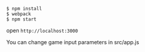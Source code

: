 `$ npm install`  
`$ webpack`  
`$ npm start`

open `http://localhost:3000`

You can change game input parameters in src/app.js